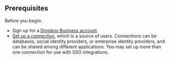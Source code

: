 ## Prerequisites

Before you begin:

* Sign up for a [Dropbox Business account](https://www.dropbox.com/business).
* [Set up a connection](/identityproviders), which is a source of users. Connections can be databases, social identity providers, or enterprise identity providers, and can be shared among different applications. You may set up more than one connection for use with SSO integrations.
